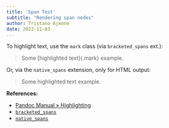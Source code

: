 ```yaml
---
title: 'Span Test'
subtitle: "Rendering span nodes"
author: Tristano Ajmone
date: 2022-11-03
...
```



To highlight text, use the `mark` class (via `bracketed_spans` ext.):

> Some [highlighted text]{.mark} example.

Or, via the `native_spans` extension, only for HTML output:

> Some <span class="mark">highlighted text</span> example.

**References:**

- [Pandoc Manual » Highlighting](https://pandoc.org/MANUAL.html#highlighting)
- [`bracketed_spans`](https://pandoc.org/MANUAL.html#extension-bracketed_spans)
- [`native_spans`](https://pandoc.org/MANUAL.html#extension-native_spans)

